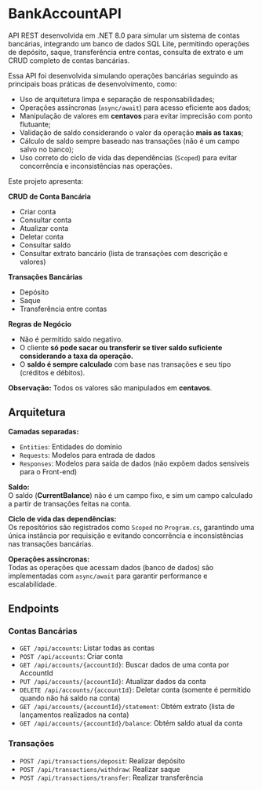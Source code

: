 # BankAccountAPI

API REST desenvolvida em .NET 8.0 para simular um sistema de contas bancárias, integrando um banco de dados SQL Lite, permitindo operações de depósito, saque, transferência entre contas, consulta de extrato e um CRUD completo de contas bancárias.

Essa API foi desenvolvida simulando operações bancárias seguindo as principais boas práticas de desenvolvimento, como:

- Uso de arquitetura limpa e separação de responsabilidades;
- Operações assíncronas (`async/await`) para acesso eficiente aos dados;
- Manipulação de valores em **centavos** para evitar imprecisão com ponto flutuante;
- Validação de saldo considerando o valor da operação **mais as taxas**;
- Cálculo de saldo sempre baseado nas transações (não é um campo salvo no banco);
- Uso correto do ciclo de vida das dependências (`Scoped`) para evitar concorrência e inconsistências nas operações.

Este projeto apresenta:

**CRUD de Conta Bancária**
  - Criar conta
  - Consultar conta
  - Atualizar conta
  - Deletar conta
  - Consultar saldo
  - Consultar extrato bancário (lista de transações com descrição e valores)

  **Transações Bancárias**
  - Depósito
  - Saque
  - Transferência entre contas


**Regras de Negócio**

- Não é permitido saldo negativo.
- O cliente **só pode sacar ou transferir se tiver saldo suficiente considerando a taxa da operação.**
- O **saldo é sempre calculado** com base nas transações e seu tipo (créditos e débitos).


**Observação:** Todos os valores são manipulados em **centavos**.

## Arquitetura

**Camadas separadas:**
  - `Entities`: Entidades do domínio
  - `Requests`: Modelos para entrada de dados
  - `Responses`: Modelos para saída de dados (não expõem dados sensíveis para o Front-end)

**Saldo:**  
O saldo (**CurrentBalance**) não é um campo fixo, e sim um campo calculado a partir de transações feitas na conta.

**Ciclo de vida das dependências:**  
Os repositórios são registrados como `Scoped` no `Program.cs`, garantindo uma única instância por requisição e evitando concorrência e inconsistências nas transações bancárias.

**Operações assíncronas:**  
Todas as operações que acessam dados (banco de dados) são implementadas com `async/await` para garantir performance e escalabilidade.


## Endpoints 

### **Contas Bancárias**
- `GET /api/accounts`: Listar todas as contas
- `POST /api/accounts`: Criar conta
- `GET /api/accounts/{accountId}`: Buscar dados de uma conta por AccountId
- `PUT /api/accounts/{accountId}`: Atualizar dados da conta
- `DELETE /api/accounts/{accountId}`: Deletar conta (somente é permitido quando não há saldo na conta)
- `GET /api/accounts/{accountId}/statement`: Obtém extrato (lista de lançamentos realizados na conta)
- `GET /api/accounts/{accountId}/balance`: Obtém saldo atual da conta

### **Transações**
- `POST /api/transactions/deposit`: Realizar depósito
- `POST /api/transactions/withdraw`: Realizar saque
- `POST /api/transactions/transfer`: Realizar transferência


